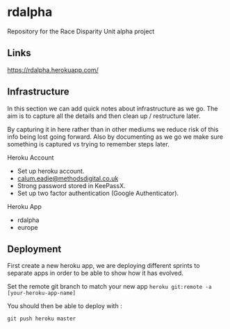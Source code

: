 # rdalpha

Repository for the Race Disparity Unit alpha project

## Links

https://rdalpha.herokuapp.com/

## Infrastructure

In this section we can add quick notes about infrastructure as we go. The aim is to capture all the details and then clean up / restructure later.

By capturing it in here rather than in other mediums we reduce risk of this info being lost going forward. Also by documenting as we go we make sure something is captured vs trying to remember steps later.

Heroku Account
- Set up heroku account.
- calum.eadie@methodsdigital.co.uk
- Strong password stored in KeePassX.
- Set up two factor authentication (Google Authenticator).

Heroku App
- rdalpha
- europe

## Deployment

First create a new heroku app, we are deploying different sprints to separate
apps in order to be able to show how it has evolved.

Set the remote git branch to match your new app
`heroku git:remote -a [your-heroku-app-name]`

You should then be able to deploy with :

`git push heroku master`




